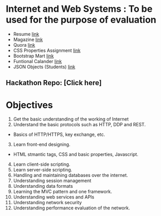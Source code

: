 # Internet and Web Systems : To be used for the purpose of evaluation
* Resume [link](https://pranjalmathur.github.io/Internet_and_Web-Systems/Assignment1-Resume/Resume.html)
* Magazine [link](https://pranjalmathur.github.io/Internet_and_Web-Systems/Assignment2-Magazine/Magazine.html)
* Quora [link](https://pranjalmathur.github.io/Internet_and_Web-Systems/LabSheet1-QuoraAbst/Quora.html)
* CSS Properties Assignment [link](https://pranjalmathur.github.io/Internet_and_Web-Systems/CSS_Properties/CSS.html)
* Bootstrap Mart [link](https://pranjalmathur.github.io/Internet_and_Web-Systems/Assignment4-Bootstrap/file.html)
* Funtional Calander [link](https://pranjalmathur.github.io/Internet_and_Web-Systems/ClassAssignment/functional-calander.html)
* JSON Objects (Students) [link](https://pranjalmathur.github.io/Internet_and_Web-Systems/JSON_Lab/example.html)
## Hackathon Repo: [Click here]

# Objectives
1.	Get the basic understanding of the working of Internet
2.	Understand the basic protocols such as HTTP, DDP and REST.
* Basics of HTTP/HTTPS, key exchange, etc.
3.	Learn front-end designing.
* HTML stmantic tags, CSS and basic properties, Javascript.
4.	Learn client-side scripting.
5.	Learn server-side scripting.
6.	Handling and maintaining databases over the internet.
7.	Understanding session management
8.	Understanding data formats
9.	Learning the MVC pattern and one framework.
10.	Understanding web services and APIs
11.	Understanding network security
12.	Understanding performance evaluation of the network.

